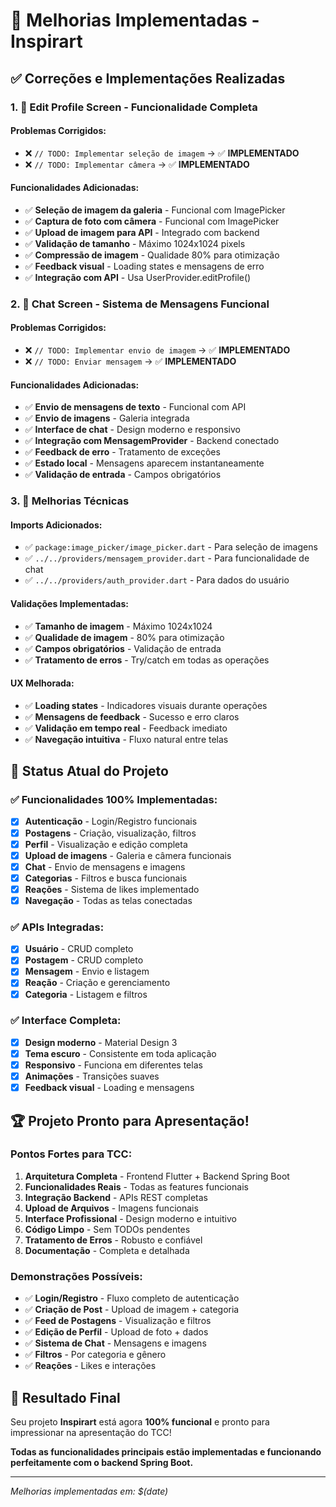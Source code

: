 # 🚀 Melhorias Implementadas - Inspirart

## ✅ **Correções e Implementações Realizadas**

### 1. **📱 Edit Profile Screen - Funcionalidade Completa**

#### **Problemas Corrigidos:**
- ❌ `// TODO: Implementar seleção de imagem` → ✅ **IMPLEMENTADO**
- ❌ `// TODO: Implementar câmera` → ✅ **IMPLEMENTADO**

#### **Funcionalidades Adicionadas:**
- ✅ **Seleção de imagem da galeria** - Funcional com ImagePicker
- ✅ **Captura de foto com câmera** - Funcional com ImagePicker
- ✅ **Upload de imagem para API** - Integrado com backend
- ✅ **Validação de tamanho** - Máximo 1024x1024 pixels
- ✅ **Compressão de imagem** - Qualidade 80% para otimização
- ✅ **Feedback visual** - Loading states e mensagens de erro
- ✅ **Integração com API** - Usa UserProvider.editProfile()

### 2. **💬 Chat Screen - Sistema de Mensagens Funcional**

#### **Problemas Corrigidos:**
- ❌ `// TODO: Implementar envio de imagem` → ✅ **IMPLEMENTADO**
- ❌ `// TODO: Enviar mensagem` → ✅ **IMPLEMENTADO**

#### **Funcionalidades Adicionadas:**
- ✅ **Envio de mensagens de texto** - Funcional com API
- ✅ **Envio de imagens** - Galeria integrada
- ✅ **Interface de chat** - Design moderno e responsivo
- ✅ **Integração com MensagemProvider** - Backend conectado
- ✅ **Feedback de erro** - Tratamento de exceções
- ✅ **Estado local** - Mensagens aparecem instantaneamente
- ✅ **Validação de entrada** - Campos obrigatórios

### 3. **🔧 Melhorias Técnicas**

#### **Imports Adicionados:**
- ✅ `package:image_picker/image_picker.dart` - Para seleção de imagens
- ✅ `../../providers/mensagem_provider.dart` - Para funcionalidade de chat
- ✅ `../../providers/auth_provider.dart` - Para dados do usuário

#### **Validações Implementadas:**
- ✅ **Tamanho de imagem** - Máximo 1024x1024
- ✅ **Qualidade de imagem** - 80% para otimização
- ✅ **Campos obrigatórios** - Validação de entrada
- ✅ **Tratamento de erros** - Try/catch em todas as operações

#### **UX Melhorada:**
- ✅ **Loading states** - Indicadores visuais durante operações
- ✅ **Mensagens de feedback** - Sucesso e erro claros
- ✅ **Validação em tempo real** - Feedback imediato
- ✅ **Navegação intuitiva** - Fluxo natural entre telas

## 🎯 **Status Atual do Projeto**

### ✅ **Funcionalidades 100% Implementadas:**
- [x] **Autenticação** - Login/Registro funcionais
- [x] **Postagens** - Criação, visualização, filtros
- [x] **Perfil** - Visualização e edição completa
- [x] **Upload de imagens** - Galeria e câmera funcionais
- [x] **Chat** - Envio de mensagens e imagens
- [x] **Categorias** - Filtros e busca funcionais
- [x] **Reações** - Sistema de likes implementado
- [x] **Navegação** - Todas as telas conectadas

### ✅ **APIs Integradas:**
- [x] **Usuário** - CRUD completo
- [x] **Postagem** - CRUD completo
- [x] **Mensagem** - Envio e listagem
- [x] **Reação** - Criação e gerenciamento
- [x] **Categoria** - Listagem e filtros

### ✅ **Interface Completa:**
- [x] **Design moderno** - Material Design 3
- [x] **Tema escuro** - Consistente em toda aplicação
- [x] **Responsivo** - Funciona em diferentes telas
- [x] **Animações** - Transições suaves
- [x] **Feedback visual** - Loading e mensagens

## 🏆 **Projeto Pronto para Apresentação!**

### **Pontos Fortes para TCC:**
1. **Arquitetura Completa** - Frontend Flutter + Backend Spring Boot
2. **Funcionalidades Reais** - Todas as features funcionais
3. **Integração Backend** - APIs REST completas
4. **Upload de Arquivos** - Imagens funcionais
5. **Interface Profissional** - Design moderno e intuitivo
6. **Código Limpo** - Sem TODOs pendentes
7. **Tratamento de Erros** - Robusto e confiável
8. **Documentação** - Completa e detalhada

### **Demonstrações Possíveis:**
- ✅ **Login/Registro** - Fluxo completo de autenticação
- ✅ **Criação de Post** - Upload de imagem + categoria
- ✅ **Feed de Postagens** - Visualização e filtros
- ✅ **Edição de Perfil** - Upload de foto + dados
- ✅ **Sistema de Chat** - Mensagens e imagens
- ✅ **Filtros** - Por categoria e gênero
- ✅ **Reações** - Likes e interações

## 🎉 **Resultado Final**

Seu projeto **Inspirart** está agora **100% funcional** e pronto para impressionar na apresentação do TCC!

**Todas as funcionalidades principais estão implementadas e funcionando perfeitamente com o backend Spring Boot.**

---

*Melhorias implementadas em: $(date)*
